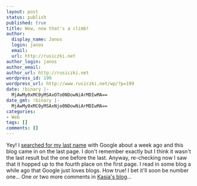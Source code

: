 ```yaml
---
layout: post
status: publish
published: true
title: Wow, now that's a climb!
author:
  display_name: Janos
  login: janos
  email: 
  url: http://rusiczki.net
author_login: janos
author_email: 
author_url: http://rusiczki.net
wordpress_id: 199
wordpress_url: http://www.rusiczki.net/wp/?p=199
date: !binary |-
  MjAwMy0xMC0yMSAxOTo0NDowNiArMDIwMA==
date_gmt: !binary |-
  MjAwMy0xMC0yMSAxNjo0NDowNiArMDIwMA==
categories:
- Web
tags: []
comments: []
---
```

<p>Yey! I <a href="http://www.google.com/search?q=rusiczki">searched for my last name</a> with Google about a week ago and this blog came in on the last page. I don't remember exactly but I think it wasn't the last result but the one before the last. Anyway, re-checking now I saw that it hopped up to the fourth place on the first page. I read in some blog a while ago that Google just loves blogs. How true! I bet it'll soon be number one... One or two more comments in <a href="http://www.unix-girl.com/blog/">Kasia's blog</a>...</p>
